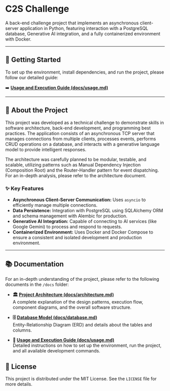 # C2S Challenge

A back-end challenge project that implements an asynchronous client-server application in Python, featuring interaction with a PostgreSQL database, Generative AI integration, and a fully containerized environment with Docker.

-----

## 🚀 Getting Started

To set up the environment, install dependencies, and run the project, please follow our detailed guide:

➡️ **[Usage and Execution Guide (docs/usage.md)](/docs/usage.md)**

-----

## 📖 About the Project

This project was developed as a technical challenge to demonstrate skills in software architecture, back-end development, and programming best practices. The application consists of an asynchronous TCP server that manages connections from multiple clients, processes events, performs CRUD operations on a database, and interacts with a generative language model to provide intelligent responses.

The architecture was carefully planned to be modular, testable, and scalable, utilizing patterns such as Manual Dependency Injection (Composition Root) and the Router-Handler pattern for event dispatching. For an in-depth analysis, please refer to the architecture document.

### ✨ Key Features

  * **Asynchronous Client-Server Communication:** Uses `asyncio` to efficiently manage multiple connections.
  * **Data Persistence:** Integration with PostgreSQL using SQLAlchemy ORM and schema management with Alembic for production.
  * **Generative AI Integration:** Capable of connecting to AI services (like Google Gemini) to process and respond to requests.
  * **Containerized Environment:** Uses Docker and Docker Compose to ensure a consistent and isolated development and production environment.

-----

## 📚 Documentation

For an in-depth understanding of the project, please refer to the following documents in the `/docs` folder:

  * **🏛️ [Project Architecture (docs/architecture.md)](/docs/architecture.md)**
    <br>A complete explanation of the design patterns, execution flow, component diagrams, and the overall software structure.

  * **🗄️ [Database Model (docs/database.md)](/docs/database.md)**
    <br>Entity-Relationship Diagram (ERD) and details about the tables and columns.

  * **📄 [Usage and Execution Guide (docs/usage.md)](https://www.google.com/search?q=docs/usage.md)**
    <br>Detailed instructions on how to set up the environment, run the project, and all available development commands.

## 📝 License

This project is distributed under the MIT License. See the `LICENSE` file for more details.
